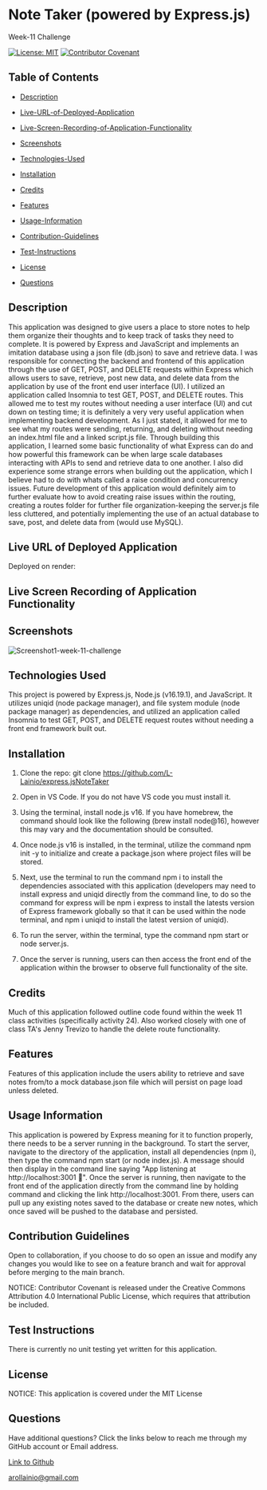 # Note Taker (powered by Express.js)
Week-11 Challenge

[![License: MIT](https://img.shields.io/badge/License-MIT-yellow.svg)](https://opensource.org/licenses/MIT) [![Contributor Covenant](https://img.shields.io/badge/Lora-Lainio-4baaaa.svg)](code_of_conduct.md)

## Table of Contents

 * [Description](#description)

 * [Live-URL-of-Deployed-Application](#live-url-of-deployed-application)

 * [Live-Screen-Recording-of-Application-Functionality](#live-screen-recording-of-application-functionality)

 * [Screenshots](#screenshots)

 * [Technologies-Used](#technologies-used)

 * [Installation](#installation)

 * [Credits](#credits)

 * [Features](#features)

 * [Usage-Information](#usage-information)

 * [Contribution-Guidelines](#contribution-guidelines)

 * [Test-Instructions](#test-instructions)

 * [License](#license)

 * [Questions](#questions)

## Description

This application was designed to give users a place to store notes to help them organize their thoughts and to keep track of tasks they need to complete. It is powered by Express and JavaScript and implements an imitation database using a json file (db.json) to save and retrieve data. I was responsible for connecting the backend and frontend of this application through the use of GET, POST, and DELETE requests within Express which allows users to save, retrieve, post new data, and delete data from the application by use of the front end user interface (UI). I utilized an application called Insomnia to test GET, POST, and DELETE routes. This allowed me to test my routes without needing a user interface (UI) and cut down on testing time; it is definitely a very very useful application when implementing backend development. As I just stated, it allowed for me to see what my routes were sending, returning, and deleting without needing an index.html file and a linked script.js file.  Through building this application, I learned some basic functionality of what Express can do and how powerful this framework can be when large scale databases interacting with APIs to send and retrieve data to one another. I also did experience some strange errors when building out the application, which I believe had to do with whats called a raise condition and concurrency issues. Future development of this application would definitely aim to further evaluate how to avoid creating raise issues within the routing, creating a routes folder for further file organization-keeping the server.js file less cluttered, and potentially implementing the use of an actual database to save, post, and delete data from (would use MySQL).

## Live URL of Deployed Application

Deployed on render:

<!-- Render deployed link -->

## Live Screen Recording of Application Functionality

<!-- https://drive.google.com/file/d/1gE34wxOoIaKn4J0mv9qtXtMQ0jdbJ1_k/view -->

## Screenshots

![Screenshot1-week-11-challenge](https://user-images.png)



## Technologies Used

This project is powered by Express.js, Node.js (v16.19.1), and JavaScript. It utilizes uniqid (node package manager), and file system module (node package manager) as dependencies, and utilized an application called Insomnia to test GET, POST, and DELETE request routes without needing a front end framework built out.

## Installation

1. Clone the repo:
   git clone https://github.com/L-Lainio/express.jsNoteTaker

2. Open in VS Code. If you do not have VS code you must install it.

3. Using the terminal, install node.js v16. If you have homebrew, the command should look like the following (brew install node@16), however this may vary and the documentation should be consulted.

4. Once node.js v16 is installed, in the terminal, utilize the command npm init -y to initialize and create a package.json where project files will be stored.

5. Next, use the terminal to run the command npm i to install the dependencies associated with this application (developers may need to install express and uniqid directly from the command line, to do so the command for express will be npm i express to install the latests version of Express framework globally so that it can be used within the node terminal, and npm i uniqid to install the latest version of uniqid).

6. To run the server, within the terminal, type the command npm start or node server.js.

7. Once the server is running, users can then access the front end of the application within the browser to observe full functionality of the site.

## Credits

Much of this application followed outline code found within the week 11 class activities (specifically activity 24). Also worked closely with one of class TA's Jenny Trevizo to handle the delete route functionality.

## Features

Features of this application include the users ability to retrieve and save notes from/to a mock database.json file which will persist on page load unless deleted.

## Usage Information

This application is powered by Express meaning for it to function properly, there needs to be a server running in the background. To start the server, navigate to the directory of the application, install all dependencies (npm i), then type the command npm start (or node index.js). A message should then display in the command line saying "App listening at http://localhost:3001 🚀". Once the server is running, then navigate to the front end of the application directly from the command line by holding command and clicking the link http://localhost:3001. From there, users can pull up any existing notes saved to the database or create new notes, which once saved will be pushed to the database and persisted.

## Contribution Guidelines

Open to collaboration, if you choose to do so open an issue and modify any changes you would like to see on a feature branch and wait for approval before merging to the main branch.

NOTICE: Contributor Covenant is released under the Creative Commons Attribution 4.0 International Public License, which requires that attribution be included.

## Test Instructions

There is currently no unit testing yet written for this application.

## License

NOTICE: This application is covered under the MIT License

## Questions

Have additional questions? Click the links below to reach me through my GitHub account or Email address.

[Link to Github](https://github.com/L-Lainio)

<a href="mailto:arollainio@gmail.com">arollainio@gmail.com</a>
